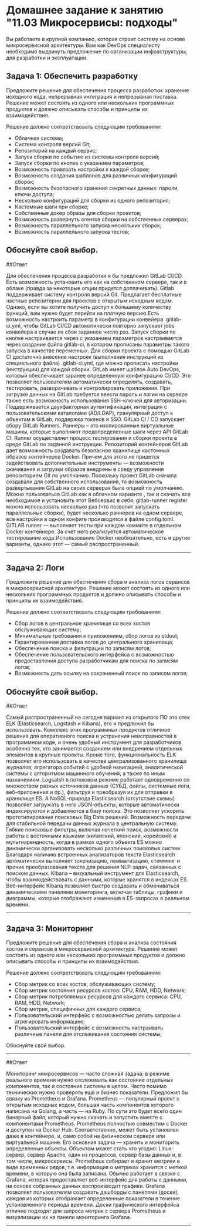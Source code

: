 # Домашнее задание к занятию "11.03 Микросервисы: подходы"

Вы работаете в крупной компанию, которая строит систему на основе микросервисной архитектуры.
Вам как DevOps специалисту необходимо выдвинуть предложение по организации инфраструктуры, для разработки и эксплуатации.


## Задача 1: Обеспечить разработку

Предложите решение для обеспечения процесса разработки: хранение исходного кода, непрерывная интеграция и непрерывная поставка. 
Решение может состоять из одного или нескольких программных продуктов и должно описывать способы и принципы их взаимодействия.

Решение должно соответствовать следующим требованиям:
- Облачная система;
- Система контроля версий Git;
- Репозиторий на каждый сервис;
- Запуск сборки по событию из системы контроля версий;
- Запуск сборки по кнопке с указанием параметров;
- Возможность привязать настройки к каждой сборке;
- Возможность создания шаблонов для различных конфигураций сборок;
- Возможность безопасного хранения секретных данных: пароли, ключи доступа;
- Несколько конфигураций для сборки из одного репозитория;
- Кастомные шаги при сборке;
- Собственные докер образы для сборки проектов;
- Возможность развернуть агентов сборки на собственных серверах;
- Возможность параллельного запуска нескольких сборок;
- Возможность параллельного запуска тестов;

Обоснуйте свой выбор.
---

##Ответ

Для обеспечения процесса разработки я бы предложил GitLab CI/CD. Есть возможность установить его как на собственном сервере, так и в облаке (правда за некоторые опции придется доплачивать). Gitlab поддерживает систему контроля версий Git. Предлагает бесплатные частные репозитории для проектов с открытым исходным кодом. Однако, если вы хотите получить доступ к большему количеству функций, вам нужно будет перейти на платную версию.Есть возможность настроить параметр в конфигурации конвейера .gitlab-ci.yml, чтобы GitLab CI/CD автоматически повторно запускает jobs конвейера в случае их сбоя заданное число раз. Запуск сборки по кнопке настраивается через с указанием параметров настраивается через создание файла gitlab-ci, в котором прописаны параметры такого запуска в качестве переменных. Для сборки проекта с помощью GitLab CI достаточно внесение настроек (выполнения инструкций из специального файла) .gitlab-ci.yml, где можно прописать настройки (инструкции) для каждой сборки. GitLab имеет шаблон Auto DevOps, который обеспечивает заранее определенную конфигурацию CI/CD. Это позволяет пользователям автоматически определять, создавать, тестировать, разворачивать и контролировать приложения. При загрузке данных на GitLab требуется ввести пароль и логин на сервере также есть возможность использования SSH-ключей для авторизации. Поддерживается двухфакторная аутентификация, интеграция с пользовательскими каталогами (AD/LDAP), гранулярный доступ к объектам в GitLab, поддержка токенов и SSO. GitLab CI / CD запускает сбору GitLab Runners. Раннеры – это изолированные виртуальные машины, которые выполняют предопределенные шаги через API GitLab CI. Runner осуществляет процесс тестирования и сборки проекта в среде GitLab по заданной инструкции. Репозиторий контейнеров GitLab дает возможность создавать безопасное хранилище кастомных образов контейнеров Docker. Причем для этого не придется задействовать дополнительные инструменты — возможности скачивания и загрузки образов внедрены в среду управления репозиторием Git по умолчанию. Поскольку проект GitLab сначала создавали для собственного использования, то возможность развертывания GitLab на своих серверах была опцией по умолчанию. Можно пользоваться GitLab как в облачном варианте , так и скачать все необходимое и установить этот Вебсервис в себя. gitlab-runner register можно использовать несколько раз (что позволит запускать параллельные сборки), будет несколько раннеров на одном сервере, все настройки в одном конфиге производятся в файле config.toml. GITLAB runner — выполняет тесты при каждом коммите в отдельном Docker контейнере. За счет него реализуется автоматическое тестирование кода.Использование Docker необязательно, есть и другие варианты, однако этот — самый распространенный.

---

## Задача 2: Логи

Предложите решение для обеспечения сбора и анализа логов сервисов в микросервисной архитектуре.
Решение может состоять из одного или нескольких программных продуктов и должно описывать способы и принципы их взаимодействия.

Решение должно соответствовать следующим требованиям:
- Сбор логов в центральное хранилище со всех хостов обслуживающих систему;
- Минимальные требования к приложениям, сбор логов из stdout;
- Гарантированная доставка логов до центрального хранилища;
- Обеспечение поиска и фильтрации по записям логов;
- Обеспечение пользовательского интерфейса с возможностью предоставления доступа разработчикам для поиска по записям логов;
- Возможность дать ссылку на сохраненный поиск по записям логов;

Обоснуйте свой выбор.
---

##Ответ

Самый распространенный на сегодня вариант из открытого ПО это стек ELK (Elasticsearch, Logstash и Kibana), его и предложил бы использовать. Комплекс этих программных продуктов отличное решение для оперативного поиска и устранения неисправностей в программном коде, и очень удобный инструмент для разработчиков особенно тех, кто занимается созданием или внедрением отдельных элементов в крупные проекты. Кроме того, функциональность ELK позволяет его использовать в качестве централизованного хранилища журналов, агрегатора событий с удобной навигацией, аналитической системы с алгоритмом машинного обучения, а также по иным назначениям. Logsatsh в потоковом режиме работает одновременно со множеством разных источников данных (СУБД, файлы, системные логи, веб-приложения и пр.), фильтруя и преобразуя их для отправки в хранилище ES. А NoSQL-природа Elasticsearch (отсутствие схемы) позволяет загружать в него JSON-объекты, которые автоматически индексируются и добавляются в базу поиска. Это позволяет ускорить прототипирование поисковых Big Data решений. Возможность передачи для стабильной передачи данных журнала в центральную систему. Гибкие поисковые фильтры, включая нечеткий поиск, возможности работы с восточными языками (китайский, японский, корейский) и мультиарендность, когда в рамках одного объекта ES можно динамически организовать несколько различных поисковых систем. Благодаря наличию встроенных анализаторов текста Elasticsearch автоматически выполняет токенизацию, лемматизацию, стемминг и прочие преобразования текста для решения NLP-задач, связанных с поиском данных. Kibana – визуальный инструмент для Elasticsearch, чтобы взаимодействовать с данными, которые хранятся в индексах ES. Веб-интерфейс Kibana позволяет быстро создавать и обмениваться динамическими панелями мониторинга, включая таблицы, графики и диаграммы, которые отображают изменения в ES-запросах в реальном времени. 

---

## Задача 3: Мониторинг

Предложите решение для обеспечения сбора и анализа состояния хостов и сервисов в микросервисной архитектуре.
Решение может состоять из одного или нескольких программных продуктов и должно описывать способы и принципы их взаимодействия.

Решение должно соответствовать следующим требованиям:
- Сбор метрик со всех хостов, обслуживающих систему;
- Сбор метрик состояния ресурсов хостов: CPU, RAM, HDD, Network;
- Сбор метрик потребляемых ресурсов для каждого сервиса: CPU, RAM, HDD, Network;
- Сбор метрик, специфичных для каждого сервиса;
- Пользовательский интерфейс с возможностью делать запросы и агрегировать информацию;
- Пользовательский интерфейс с возможность настраивать различные панели для отслеживания состояния системы;

Обоснуйте свой выбор.

---

##Ответ

Мониторинг микросервисов — часто сложная задача: в режиме реального времени нужно отслеживать как состояние отдельных компонентов, так и состояние системы в целом. Часто помимо технических нужно проверять ещё и бизнес показатели. Предложил бы связку из Prometheus и Grafana. Prometheus — популярный проект с открытым исходных кодом, большая часть компонентов которого написана на Golang, а часть — на Ruby. По сути это  будет всего один бинарный файл, который нужно скачать и запустить вместе с компонентами Prometheus.  Prometheus полностью совместим с Docker и доступен на Docker Hub. 
Соответственно, может быть установлен даже в контейнере, и, само собой на физическом сервере или виртуальной машине. Его основная задача — хранить и мониторить определенные объекты. Объектом может стать что угодно: Linux-сервер, сервер Apache, один из процессов, сервер базы данных и, в том числе, микросервисы. Prometheus собирает и хранит  метрики в виде  временных рядов, т.е. информация о метриках хранится с меткой времени, в которую она была записана. Обычно работает в связке с Grafana, которая предоставляет веб-интерфейс для работы с данными, на основе собранных данных воспроизводит графики.  Grafana позволяет пользователям создавать дашборды с панелями (доски), каждая из которых отображает определенные показатели в течение установленного периода времени. Доски графического интерфейса отлично подходят для запроса метрик с сервера Prometheus и визуализации их на панели мониторинга Grafana.

---

